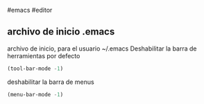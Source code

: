#emacs #editor
## archivo de inicio .emacs
archivo de inicio, para el usuario
~/.emacs
Deshabilitar la barra de herramientas por defecto
```lisp
(tool-bar-mode -1)
```
deshabilitar la barra de menus
```lisp
(menu-bar-mode -1)
```